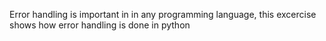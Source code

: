 Error handling is important in in any programming language, this excercise shows how error handling is done in python 
